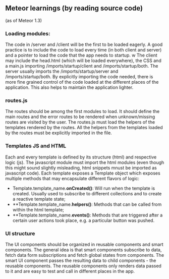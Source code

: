 ## Meteor learnings (by reading source code)

(as of Meteor 1.3)

### Loading modules:

The code in /server and /client will be the first to be loaded eagerly. A good practice is to include the code to load every time (in both client and server) and a pointer to load the code that the app needs to startup.  w
The client may include the head.html (which will be loaded everywhere), the CSS and a main.js importing /imports/startup/client and /imports/startup/both. 
The server usually imports the /imports/startup/server and /imports/startup/both.
By explicitly importing the code needed, there is more fine grained control of the code loaded at the different places of the application. This also helps to maintain the application lighter.

### routes.js

The routes should be among the first modules to load. It should define the main routes and the error routes to be rendered when unknown/missing routes are visited by the user.
The routes.js must load the helpers of the templates rendered by the routes. All the helpers from the templates loaded by the routes must be explicitly imported in the file. 

### Templates JS and HTML

Each and every template is defined by its structure (html) and respective logic (js). The javascript module must import the html modules (even though this might sound slightly misleading, html snippets mnust be imported as javascript code).
Each template exposes a Template object which exposes multiple methods that may encapsulate different flavors of logic:

- Template.template_name.**onCreated()**: Will run when the template is created. Usually used to subscribe to different collections and to create a reactive template state;
- **Template.template_name.**helpers()**: Methods that can be called from within the html template;
- **Template.template_name.**events()**: Methods that are triggered after a certain user actions took place, e.g. a particular button was pushed.

### UI structure

The UI components should be organized in reusable components and smart components. The general idea is that smart components subscribe to data, fetch data form subscriptions and fetch global states from components. The smart UI component passes the resulting data to child components - the reusable components. The reusable components only renders data passed to it and are easy to test and call in different places in the app.